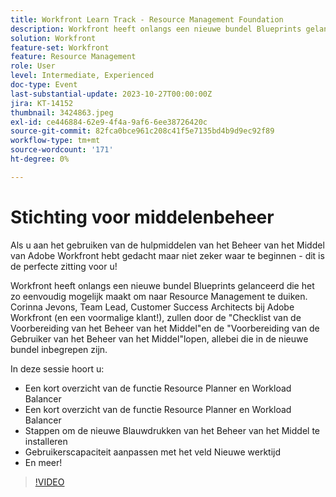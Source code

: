 ```yaml
---
title: Workfront Learn Track - Resource Management Foundation
description: Workfront heeft onlangs een nieuwe bundel Blueprints gelanceerd die het zo eenvoudig mogelijk maakt om naar Resource Management te duiken.   Een kort overzicht van de functie Resource Planner en de stappen van Workload Balancer om de nieuwe blauwdrukken voor het beheer van bronnen te installeren
solution: Workfront
feature-set: Workfront
feature: Resource Management
role: User
level: Intermediate, Experienced
doc-type: Event
last-substantial-update: 2023-10-27T00:00:00Z
jira: KT-14152
thumbnail: 3424863.jpeg
exl-id: ce446884-62e9-4f4a-9af6-6ee38726420c
source-git-commit: 82fca0bce961c208c41f5e7135bd4b9d9ec92f89
workflow-type: tm+mt
source-wordcount: '171'
ht-degree: 0%

---
```


# Stichting voor middelenbeheer

Als u aan het gebruiken van de hulpmiddelen van het Beheer van het Middel van Adobe Workfront hebt gedacht maar niet zeker waar te beginnen - dit is de perfecte zitting voor u!

Workfront heeft onlangs een nieuwe bundel Blueprints gelanceerd die het zo eenvoudig mogelijk maakt om naar Resource Management te duiken. Corinna Jevons, Team Lead, Customer Success Architects bij Adobe Workfront (en een voormalige klant!), zullen door de &quot;Checklist van de Voorbereiding van het Beheer van het Middel&quot;en de &quot;Voorbereiding van de Gebruiker van het Beheer van het Middel&quot;lopen, allebei die in de nieuwe bundel inbegrepen zijn.

In deze sessie hoort u:

* Een kort overzicht van de functie Resource Planner en Workload Balancer
* Een kort overzicht van de functie Resource Planner en Workload Balancer
* Stappen om de nieuwe Blauwdrukken van het Beheer van het Middel te installeren
* Gebruikerscapaciteit aanpassen met het veld Nieuwe werktijd
* En meer!

>[!VIDEO](https://video.tv.adobe.com/v/3424863/?learn=on)
